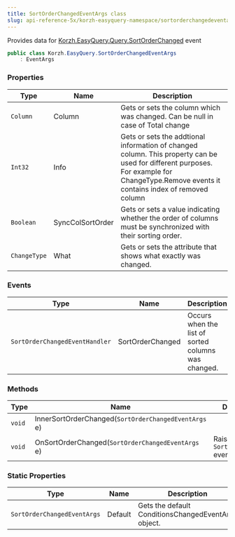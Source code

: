 ```yaml
---
title: SortOrderChangedEventArgs class
slug: api-reference-5x/korzh-easyquery-namespace/sortorderchangedeventargs-class
---
```


Provides data for [Korzh.EasyQuery.Query.SortOrderChanged](//easyquery/docs/api-reference-5x/korzh-easyquery-namespace/query-class) event
```csharp
public class Korzh.EasyQuery.SortOrderChangedEventArgs
    : EventArgs

```

### Properties

| Type | Name | Description | 
| --- | --- | --- | 
| `Column` | Column | Gets or sets the column which was changed. Can be null in case of Total change | 
| `Int32` | Info | Gets or sets the addtional information of changed column.  This property can be used for different purposes.  For example for ChangeType.Remove events it contains index of removed column | 
| `Boolean` | SyncColSortOrder | Gets or sets a value indicating whether the order of columns must be synchronized with their sorting order. | 
| `ChangeType` | What | Gets or sets the attribute that shows what exactly was changed. | 


### Events

| Type | Name | Description | 
| --- | --- | --- | 
| `SortOrderChangedEventHandler` | SortOrderChanged | Occurs when the list of sorted columns was changed. | 


### Methods

| Type | Name | Description | 
| --- | --- | --- | 
| `void` | InnerSortOrderChanged(`SortOrderChangedEventArgs` e) |  | 
| `void` | OnSortOrderChanged(`SortOrderChangedEventArgs` e) | Raises the `SortOrderChanged` event. | 


### Static Properties

| Type | Name | Description | 
| --- | --- | --- | 
| `SortOrderChangedEventArgs` | Default | Gets the default ConditionsChangedEventArgs object. |